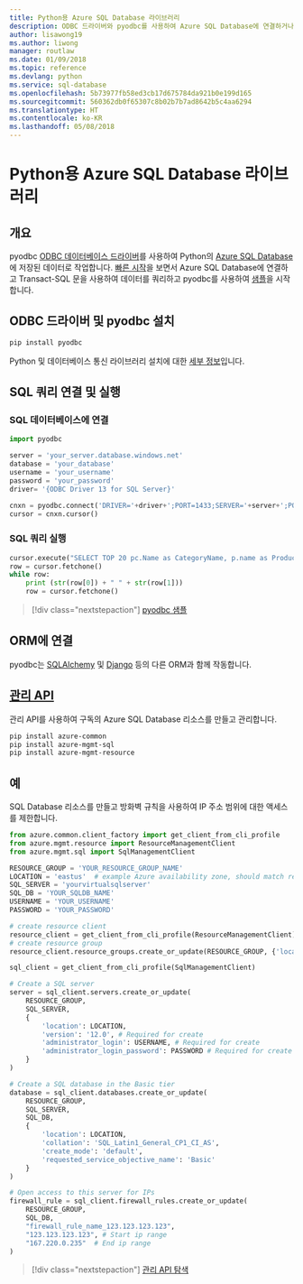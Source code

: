 ```yaml
---
title: Python용 Azure SQL Database 라이브러리
description: ODBC 드라이버와 pyodbc를 사용하여 Azure SQL Database에 연결하거나 관리 API로 Azure SQL 인스턴스를 관리합니다.
author: lisawong19
ms.author: liwong
manager: routlaw
ms.date: 01/09/2018
ms.topic: reference
ms.devlang: python
ms.service: sql-database
ms.openlocfilehash: 5b73977fb58ed3cb17d675784da921b0e199d165
ms.sourcegitcommit: 560362db0f65307c8b02b7b7ad8642b5c4aa6294
ms.translationtype: HT
ms.contentlocale: ko-KR
ms.lasthandoff: 05/08/2018
---
```

# <a name="azure-sql-database-libraries-for-python"></a>Python용 Azure SQL Database 라이브러리

## <a name="overview"></a>개요

pyodbc [ODBC 데이터베이스 드라이버](https://github.com/mkleehammer/pyodbc/wiki/Drivers-and-Driver-Managers)를 사용하여 Python의 [Azure SQL Database](/azure/sql-database/sql-database-technical-overview)에 저장된 데이터로 작업합니다. [빠른 시작](https://docs.microsoft.com/azure/sql-database/sql-database-connect-query-python)을 보면서 Azure SQL Database에 연결하고 Transact-SQL 문을 사용하여 데이터를 쿼리하고 pyodbc를 사용하여 [샘플](https://github.com/mkleehammer/pyodbc/wiki/Getting-started)을 시작합니다.

## <a name="install-odbc-driver-and-pyodbc"></a>ODBC 드라이버 및 pyodbc 설치

```bash
pip install pyodbc
```
Python 및 데이터베이스 통신 라이브러리 설치에 대한 [세부 정보](https://docs.microsoft.com/azure/sql-database/sql-database-connect-query-python#install-the-python-and-database-communication-libraries)입니다.

## <a name="connect-and-execute-a-sql-query"></a>SQL 쿼리 연결 및 실행

### <a name="connect-to-a-sql-database"></a>SQL 데이터베이스에 연결

```python
import pyodbc

server = 'your_server.database.windows.net'
database = 'your_database'
username = 'your_username'
password = 'your_password'
driver= '{ODBC Driver 13 for SQL Server}'

cnxn = pyodbc.connect('DRIVER='+driver+';PORT=1433;SERVER='+server+';PORT=1443;DATABASE='+database+';UID='+username+';PWD='+ password)
cursor = cnxn.cursor()
```

### <a name="execute-a-sql-query"></a>SQL 쿼리 실행

```python
cursor.execute("SELECT TOP 20 pc.Name as CategoryName, p.name as ProductName FROM [SalesLT].[ProductCategory] pc JOIN [SalesLT].[Product] p ON pc.productcategoryid = p.productcategoryid")
row = cursor.fetchone()
while row:
    print (str(row[0]) + " " + str(row[1]))
    row = cursor.fetchone()
```

> [!div class="nextstepaction"]
> [pyodbc 샘플](https://github.com/mkleehammer/pyodbc/wiki/Getting-started)

## <a name="connecting-to-orms"></a>ORM에 연결

pyodbc는 [SQLAlchemy](http://docs.sqlalchemy.org/en/latest/dialects/mssql.html?highlight=pyodbc#module-sqlalchemy.dialects.mssql.pyodbc) 및 [Django](https://github.com/lionheart/django-pyodbc/) 등의 다른 ORM과 함께 작동합니다. 

## <a name="management-apipythonapioverviewazuresqlmanagement"></a>[관리 API](/python/api/overview/azure/sql/management)

관리 API를 사용하여 구독의 Azure SQL Database 리소스를 만들고 관리합니다. 

```bash
pip install azure-common
pip install azure-mgmt-sql
pip install azure-mgmt-resource
```

## <a name="example"></a>예

SQL Database 리소스를 만들고 방화벽 규칙을 사용하여 IP 주소 범위에 대한 액세스를 제한합니다.

```python
from azure.common.client_factory import get_client_from_cli_profile
from azure.mgmt.resource import ResourceManagementClient
from azure.mgmt.sql import SqlManagementClient

RESOURCE_GROUP = 'YOUR_RESOURCE_GROUP_NAME'
LOCATION = 'eastus'  # example Azure availability zone, should match resource group
SQL_SERVER = 'yourvirtualsqlserver'
SQL_DB = 'YOUR_SQLDB_NAME'
USERNAME = 'YOUR_USERNAME'
PASSWORD = 'YOUR_PASSWORD'

# create resource client
resource_client = get_client_from_cli_profile(ResourceManagementClient)
# create resource group
resource_client.resource_groups.create_or_update(RESOURCE_GROUP, {'location': LOCATION})

sql_client = get_client_from_cli_profile(SqlManagementClient)

# Create a SQL server
server = sql_client.servers.create_or_update(
    RESOURCE_GROUP,
    SQL_SERVER,
    {
        'location': LOCATION,
        'version': '12.0', # Required for create
        'administrator_login': USERNAME, # Required for create
        'administrator_login_password': PASSWORD # Required for create
    }
)

# Create a SQL database in the Basic tier
database = sql_client.databases.create_or_update(
    RESOURCE_GROUP,
    SQL_SERVER,
    SQL_DB,
    {
        'location': LOCATION,
        'collation': 'SQL_Latin1_General_CP1_CI_AS',
        'create_mode': 'default',
        'requested_service_objective_name': 'Basic'
    }
)

# Open access to this server for IPs
firewall_rule = sql_client.firewall_rules.create_or_update(
    RESOURCE_GROUP,
    SQL_DB,
    "firewall_rule_name_123.123.123.123",
    "123.123.123.123", # Start ip range
    "167.220.0.235"  # End ip range
)
```
> [!div class="nextstepaction"]
> [관리 API 탐색](/python/api/overview/azure/sql/management)

